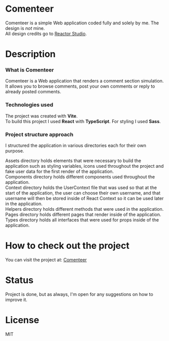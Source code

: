 # Comenteer

Comenteer is a simple Web application coded fully and solely by me. The design is _not_ mine.  
All design credits go to [Reactor Studio](https://www.reactor.studio/).

# Description

### What is Comenteer

Comenteer is a Web application that renders a comment section simulation. It allows you to browse comments, post your own comments or reply to already posted comments.

### Technologies used

The project was created with **Vite**.  
To build this project I used **React** with **TypeScript**. For styling I used **Sass**.

### Project structure approach

I structured the application in various directories each for their own purpose.

Assets directory holds elements that were necessary to build the application such as styling variables, icons used throughout the project and fake user data for the first render of the application.  
Components directory holds different components used throughout the application.  
Context directory holds the UserContext file that was used so that at the start of the application, the user can choose their own username, and that username will then be stored inside of React Context so it can be used later in the application.  
Helpers directory holds different methods that were used in the application.  
Pages directory holds different pages that render inside of the application.  
Types directory holds all interfaces that were used for props inside of the application.

# How to check out the project

You can visit the project at: [Comenteer](LINK!)

# Status

Project is done, but as always, I'm open for any suggestions on how to improve it.

# License

MIT
